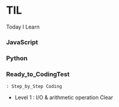 # TIL
Today I Learn

### JavaScript


### Python


### Ready_to_CodingTest
    : Step_by_Step Coding

- Level 1 : I/O & arithmetic operation Clear